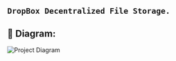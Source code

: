 ## ``` DropBox Decentralized File Storage. ```


## 🔧 Diagram:
![Project Diagram](https://i.gyazo.com/2738ea6743a40036756b1b5714ab9fa8.png)